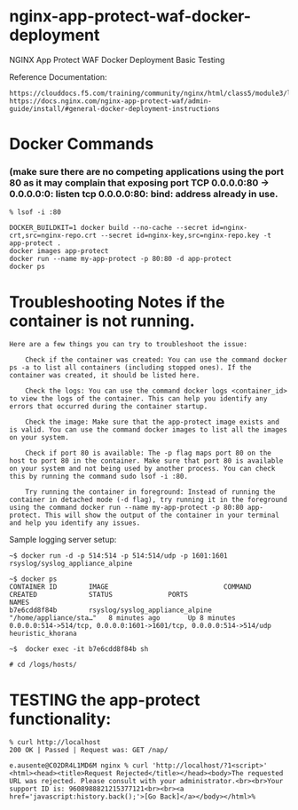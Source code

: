# nginx-app-protect-waf-docker-deployment
NGINX App Protect WAF Docker Deployment Basic Testing

Reference Documentation:
```
https://clouddocs.f5.com/training/community/nginx/html/class5/module3/lab1/lab1.html
https://docs.nginx.com/nginx-app-protect-waf/admin-guide/install/#general-docker-deployment-instructions
```

# Docker Commands 
### (make sure there are no competing applications using the port 80 as it may complain that exposing port TCP 0.0.0.0:80 -> 0.0.0.0:0: listen tcp 0.0.0.0:80: bind: address already in use.
```
% lsof -i :80
```

```
DOCKER_BUILDKIT=1 docker build --no-cache --secret id=nginx-crt,src=nginx-repo.crt --secret id=nginx-key,src=nginx-repo.key -t app-protect .
docker images app-protect
docker run --name my-app-protect -p 80:80 -d app-protect
docker ps
```

# Troubleshooting Notes if the container is not running.

```
Here are a few things you can try to troubleshoot the issue:

    Check if the container was created: You can use the command docker ps -a to list all containers (including stopped ones). If the container was created, it should be listed here.

    Check the logs: You can use the command docker logs <container_id> to view the logs of the container. This can help you identify any errors that occurred during the container startup.

    Check the image: Make sure that the app-protect image exists and is valid. You can use the command docker images to list all the images on your system.

    Check if port 80 is available: The -p flag maps port 80 on the host to port 80 in the container. Make sure that port 80 is available on your system and not being used by another process. You can check this by running the command sudo lsof -i :80.

    Try running the container in foreground: Instead of running the container in detached mode (-d flag), try running it in the foreground using the command docker run --name my-app-protect -p 80:80 app-protect. This will show the output of the container in your terminal and help you identify any issues.
```

Sample logging server setup: 
```
~$ docker run -d -p 514:514 -p 514:514/udp -p 1601:1601 rsyslog/syslog_appliance_alpine

~$ docker ps
CONTAINER ID        IMAGE                             COMMAND                  CREATED             STATUS              PORTS                                                                NAMES
b7e6cdd8f84b        rsyslog/syslog_appliance_alpine   "/home/appliance/sta…"   8 minutes ago       Up 8 minutes        0.0.0.0:514->514/tcp, 0.0.0.0:1601->1601/tcp, 0.0.0.0:514->514/udp   heuristic_khorana

~$  docker exec -it b7e6cdd8f84b sh

# cd /logs/hosts/

```


# TESTING the app-protect functionality: 
 
```
% curl http://localhost
200 OK | Passed | Request was: GET /nap/ 

e.ausente@C02DR4L1MD6M nginx % curl 'http://localhost/?1<script>'     
<html><head><title>Request Rejected</title></head><body>The requested URL was rejected. Please consult with your administrator.<br><br>Your support ID is: 9608988821215377121<br><br><a href='javascript:history.back();'>[Go Back]</a></body></html>%

```
